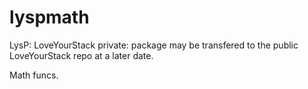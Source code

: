 # lyspmath

LysP: LoveYourStack private: package may be transfered to the public LoveYourStack repo at a later date.

Math funcs.